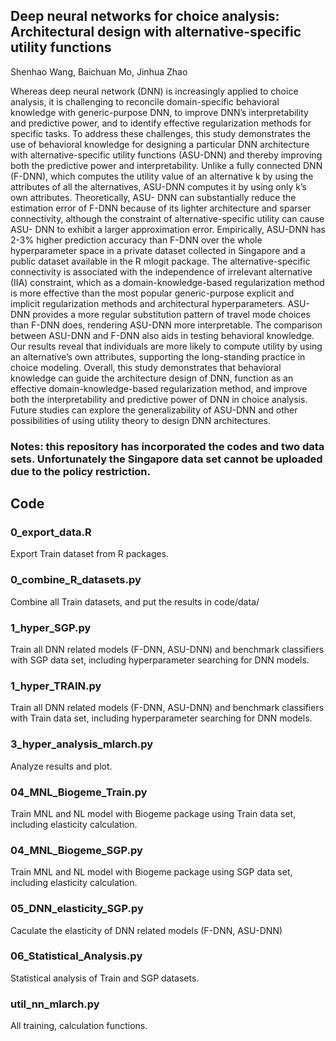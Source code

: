 ## Deep neural networks for choice analysis: Architectural design with alternative-specific utility functions

Shenhao Wang, Baichuan Mo, Jinhua Zhao

Whereas deep neural network (DNN) is increasingly applied to choice analysis, it is challenging to reconcile domain-specific behavioral knowledge with generic-purpose DNN, to improve DNN’s interpretability and predictive power, and to identify effective regularization methods for specific tasks. To address these challenges, this study demonstrates the use of behavioral knowledge for designing a particular DNN architecture with alternative-specific utility functions (ASU-DNN) and thereby improving both the predictive power and interpretability. Unlike a fully connected DNN (F-DNN), which computes the utility value of an alternative k by using the attributes of all the alternatives, ASU-DNN computes it by using only k’s own attributes. Theoretically, ASU- DNN can substantially reduce the estimation error of F-DNN because of its lighter architecture and sparser connectivity, although the constraint of alternative-specific utility can cause ASU- DNN to exhibit a larger approximation error. Empirically, ASU-DNN has 2-3% higher prediction accuracy than F-DNN over the whole hyperparameter space in a private dataset collected in Singapore and a public dataset available in the R mlogit package. The alternative-specific connectivity is associated with the independence of irrelevant alternative (IIA) constraint, which as a domain-knowledge-based regularization method is more effective than the most popular generic-purpose explicit and implicit regularization methods and architectural hyperparameters. ASU-DNN provides a more regular substitution pattern of travel mode choices than F-DNN does, rendering ASU-DNN more interpretable. The comparison between ASU-DNN and F-DNN also aids in testing behavioral knowledge. Our results reveal that individuals are more likely to compute utility by using an alternative’s own attributes, supporting the long-standing practice in choice modeling. Overall, this study demonstrates that behavioral knowledge can guide the architecture design of DNN, function as an effective domain-knowledge-based regularization method, and improve both the interpretability and predictive power of DNN in choice analysis. Future studies can explore the generalizability of ASU-DNN and other possibilities of using utility theory to design DNN architectures.

### Notes: this repository has incorporated the codes and two data sets. Unfortunately the Singapore data set cannot be uploaded due to the policy restriction.

## Code

### 0_export_data.R
Export Train dataset from R packages.

### 0_combine_R_datasets.py
Combine all Train datasets, and put the results in code/data/

### 1_hyper_SGP.py
Train all DNN related models (F-DNN, ASU-DNN) and benchmark classifiers with SGP data set, including hyperparameter searching for DNN models.  

### 1_hyper_TRAIN.py
Train all DNN related models (F-DNN, ASU-DNN) and benchmark classifiers with Train data set, including hyperparameter searching for DNN models. 

### 3_hyper_analysis_mlarch.py
Analyze results and plot.

### 04_MNL_Biogeme_Train.py
Train MNL and NL model with Biogeme package using Train data set, including elasticity calculation.

### 04_MNL_Biogeme_SGP.py
Train MNL and NL model with Biogeme package using SGP data set, including elasticity calculation.

### 05_DNN_elasticity_SGP.py
Caculate the elasticity of DNN related models (F-DNN, ASU-DNN)

### 06_Statistical_Analysis.py
Statistical analysis of Train and SGP datasets.

### util_nn_mlarch.py
All training, calculation functions.
